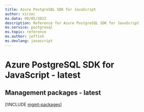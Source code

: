```yaml
---
title: Azure PostgreSQL SDK for JavaScript
author: xirzec
ms.data: 09/05/2022
description: Reference for Azure PostgreSQL SDK for JavaScript
ms.service: postgresql
ms.topic: reference
ms.author: jeffish
ms.devlang: javascript
---
```

# Azure PostgreSQL SDK for JavaScript - latest

## Management packages - latest
[!INCLUDE [mgmt-packages](postgresql-mgmt-index.md)]